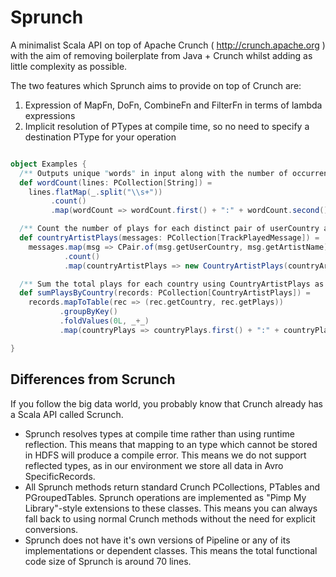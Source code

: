 Sprunch
=======

A minimalist Scala API on top of Apache Crunch ( http://crunch.apache.org ) with the aim of removing boilerplate from
Java + Crunch whilst adding as little complexity as possible.

The two features which Sprunch aims to provide on top of Crunch are:

1. Expression of MapFn, DoFn, CombineFn and FilterFn in terms of lambda expressions
2. Implicit resolution of PTypes at compile time, so no need to specify a destination PType for your operation

```scala

object Examples {
  /** Outputs unique "words" in input along with the number of occurrences in the form "word:count" */
  def wordCount(lines: PCollection[String]) =
    lines.flatMap(_.split("\\s+"))
         .count()
         .map(wordCount => wordCount.first() + ":" + wordCount.second())

  /** Count the number of plays for each distinct pair of userCountry and artistName */
  def countryArtistPlays(messages: PCollection[TrackPlayedMessage]) =
    messages.map(msg => CPair.of(msg.getUserCountry, msg.getArtistName))
            .count()
            .map(countryArtistPlays => new CountryArtistPlays(countryArtistPlays.first().first(), countryArtistPlays.first().second(), countryArtistPlays.second()))

  /** Sum the total plays for each country using CountryArtistPlays as a starting point */
  def sumPlaysByCountry(records: PCollection[CountryArtistPlays]) =
    records.mapToTable(rec => (rec.getCountry, rec.getPlays))
           .groupByKey()
           .foldValues(0L, _+_)
           .map(countryPlays => countryPlays.first() + ":" + countryPlays.second())

}

```

Differences from Scrunch
-----

If you follow the big data world, you probably know that Crunch already has a Scala API called Scrunch.

* Sprunch resolves types at compile time rather than using runtime reflection. This means that mapping to an type which
  cannot be stored in HDFS will produce a compile error. This means we do not support reflected types, as in our
  environment we store all data in Avro SpecificRecords.
* All Sprunch methods return standard Crunch PCollections, PTables and PGroupedTables. Sprunch operations are
  implemented as "Pimp My Library"-style extensions to these classes. This means you can always fall back to using
  normal Crunch methods without the need for explicit conversions.
* Sprunch does not have it's own versions of Pipeline or any of its implementations or dependent classes. This means the
  total functional code size of Sprunch is around 70 lines.
